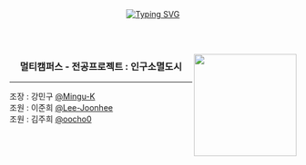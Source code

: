 <div align="center">
<br><br>

[![Typing SVG](https://readme-typing-svg.herokuapp.com?font=Oleo+Script&color=4974a5&size=42&center=true&vCenter=true&width=404&height=72&lines=%E3%80%80%E3%80%80Team+3+GitHub!+%E3%80%80%E3%80%80)](https://git.io/typing-svg)

<br><br>

<a href="https://github.com/imysh578"><img align="right" style="height:180px" src="https://github-readme-stats.vercel.app/api/top-langs/?username=oocho0&layout=compact&theme=default&hide_border=true" /></a>
  ### 멀티캠퍼스 - 전공프로젝트 : 인구소멸도시
  ---
  <p align="left"> 조장 : 강민구 <a href=https://github.com/Mingu-K> @Mingu-K </a><br>
조원 : 이준희 <a href=https://github.com/Lee-Joonhee> @Lee-Joonhee </a><br>
조원 : 김주희 <a href=https://github.com/oocho0> @oocho0 </a></p>

</div>
